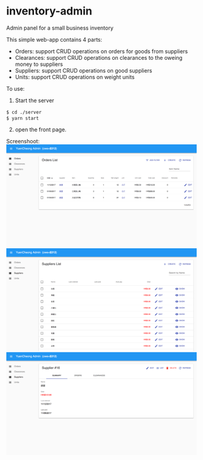 # inventory-admin
Admin panel for a small business inventory

This simple web-app contains 4 parts:
- Orders:     support CRUD operations on orders for goods from suppliers
- Clearances: support CRUD operations on clearances to the oweing money to suppliers
- Suppliers:  support CRUD operations on good suppliers
- Units:      support CRUD operations on weight units

To use:
1. Start the server
```
$ cd ./server
$ yarn start
```

2. open the front page.

Screenshoot:
![order list](https://github.com/davidwonghk/inventory-admin/blob/master/screenshot/1.png?raw=true)
![supplier list](https://github.com/davidwonghk/inventory-admin/blob/master/screenshot/2.png?raw=true)
![supplier show](https://github.com/davidwonghk/inventory-admin/blob/master/screenshot/3.png?raw=true)
